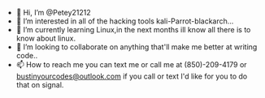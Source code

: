 - 👋 Hi, I’m @Petey21212
- 👀 I’m interested in all of the hacking tools kali-Parrot-blackarch...
- 🌱 I’m currently learning Linux,in the next months ill know all there is to know about linux.
- 💞️ I’m looking to collaborate on anything that'll make me better at writing code..
- 📫 How to reach me you can text me or call me at (850)-209-4179 or bustinyourcodes@outlook.com if you call or text I'd like for you to do that on signal.

<!---
Petey21212/Petey21212 is a ✨ special ✨ repository because its `README.md` (this file) appears on your GitHub profile.
You can click the Preview link to take a look at your changes.
--->
